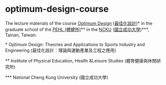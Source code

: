 # optimum-design-course

The lecture materials of the course [Optimum Design](https://class-qry.acad.ncku.edu.tw/crm/course_map/course.php?dept=NE&cono=RB51801&lang=en) ([最佳化設計](https://class-qry.acad.ncku.edu.tw/crm/course_map/course.php?dept=NE&cono=RB51801))* in the graduate school of the [PEHL (體健所)](https://pehl.ncku.edu.tw/)** in the [NCKU](https://www.ncku.edu.tw/) ([國立成功大學](https://www.ncku.edu.tw/?Lang=zh-tw))***, Tainan, Taiwan.

\* Optimum Design: Theories and Applications to Sports Industry and Engineering (最佳化設計：理論與運動產業及工程之應用)

** Institute of Physical Education, Health &Leisure Studies (體育健康與休閒研究所)

*** National Cheng Kung University (國立成功大學)
